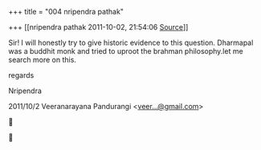 +++
title = "004 nripendra pathak"

+++
[[nripendra pathak	2011-10-02, 21:54:06 [Source](https://groups.google.com/g/bvparishat/c/_zeq4X_GJjk)]]



Sir! I will honestly try to give historic evidence to this question. Dharmapal was a buddhit monk and tried to uproot the brahman philosophy.let me search more on this.

regards

Nripendra  

  
  

2011/10/2 Veeranarayana Pandurangi \<[veer...@gmail.com]()\>





